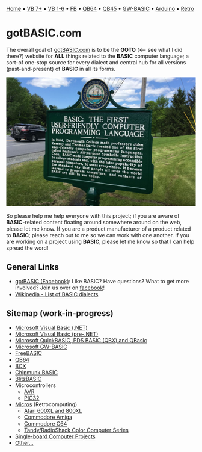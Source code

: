 [Home](https://gotbasic.com) • [VB 7+](VB.md) • [VB 1-6](vb6.md) • [FB](FreeBASIC.md) • [QB64](QB64.md) • [QB45](QB.md) • [GW-BASIC](GW-BASIC.md) • [Arduino](AVR.md) • [Retro](micros.md)

# gotBASIC.com

The overall goal of [gotBASIC.com](https://gotBASIC.com) is to be the **GOTO** (<-- see what I did there?) website for __**ALL**__ things related to the **BASIC** computer language; a sort-of  one-stop source for every dialect and central hub for all versions (past-and-present) of **BASIC** in all its forms.

[![BASIC Historical Marker](images/historical_marker.jpg)](https://granitegeek.concordmonitor.com/2019/06/11/finally-a-historical-marker-that-talks-about-something-important/)

So please help me help everyone with this project; if you are aware of **BASIC**-related content floating around somewhere around on the web, please let me know.  If you are a product manufacturer of a product related to **BASIC**; please reach out to me so we can work with one another.  If you are working on a project using **BASIC**, please let me know so that I can help spread the word!

## General Links

- [gotBASIC (Facebook)](https://www.facebook.com/groups/gotbasic): Like BASIC?  Have questions?  What to get more involved?  Join us over on [facebook](https://www.facebook.com/groups/gotbasic)!
- [Wikipedia - List of BASIC dialects](https://en.wikipedia.org/wiki/List_of_BASIC_dialects)

## Sitemap (work-in-progress)

- [Microsoft Visual Basic (.NET)](VB.md)
- [Microsoft Visual Basic (pre-.NET)](VB6.md)
- [Microsoft QuickBASIC, PDS BASIC (QBX) and QBasic](QB.md)
- [Microsoft GW-BASIC](GW-BASIC.md)
- [FreeBASIC](FreeBASIC.md)
- [QB64](QB64.md)
- [BCX](BCX.md)
- [Chipmunk BASIC](Chipmunk.md)
- [BlitzBASIC](Blitz.md)
- Microcontrollers
  - [AVR](AVR.md)
  - [PIC32](PIC32.md)
- [Micros](micros.md) (Retrocomputing)
  - [Atari 600XL and 800XL](atari.md)
  - [Commodore Amiga](amiga.md)
  - [Commodore C64](c64.md)
  - [Tandy/RadioShack Color Computer Series](coco.md)
- [Single-board Computer Projects](SingleBoard.md)
- [Other...](Other.md)
